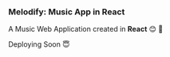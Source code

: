 ### Melodify: Music App in React
A Music Web Application created in **React** :blush: :partying_face:

Deploying Soon :innocent: